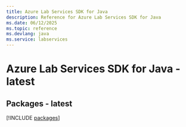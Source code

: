 ```yaml
---
title: Azure Lab Services SDK for Java
description: Reference for Azure Lab Services SDK for Java
ms.date: 06/12/2025
ms.topic: reference
ms.devlang: java
ms.service: labservices
---
```

# Azure Lab Services SDK for Java - latest
## Packages - latest
[!INCLUDE [packages](lab-services-index.md)]